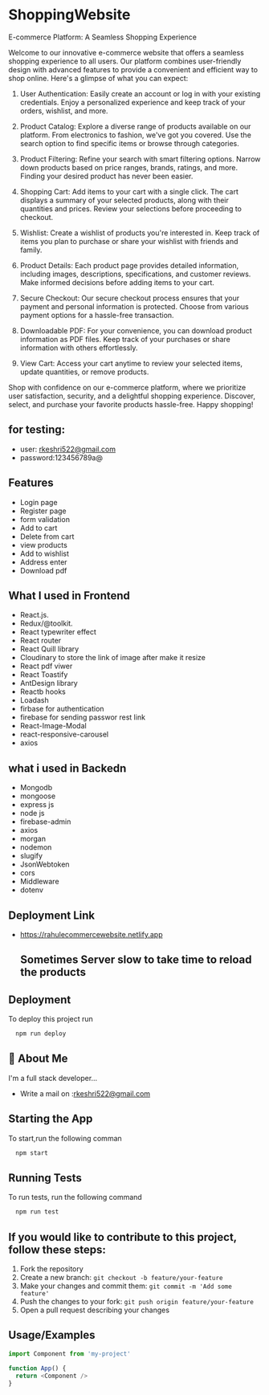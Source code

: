 # ShoppingWebsite

E-commerce Platform: A Seamless Shopping Experience

Welcome to our innovative e-commerce website that offers a seamless shopping experience to all users. Our platform combines user-friendly design with advanced features to provide a convenient and efficient way to shop online. Here's a glimpse of what you can expect:

1. User Authentication:
Easily create an account or log in with your existing credentials. Enjoy a personalized experience and keep track of your orders, wishlist, and more.

2. Product Catalog:
Explore a diverse range of products available on our platform. From electronics to fashion, we've got you covered. Use the search option to find specific items or browse through categories.

3. Product Filtering:
Refine your search with smart filtering options. Narrow down products based on price ranges, brands, ratings, and more. Finding your desired product has never been easier.

4. Shopping Cart:
Add items to your cart with a single click. The cart displays a summary of your selected products, along with their quantities and prices. Review your selections before proceeding to checkout.

5. Wishlist:
Create a wishlist of products you're interested in. Keep track of items you plan to purchase or share your wishlist with friends and family.


6. Product Details:
Each product page provides detailed information, including images, descriptions, specifications, and customer reviews. Make informed decisions before adding items to your cart.

7. Secure Checkout:
Our secure checkout process ensures that your payment and personal information is protected. Choose from various payment options for a hassle-free transaction.

8. Downloadable PDF:
For your convenience, you can download product information as PDF files. Keep track of your purchases or share information with others effortlessly.

9. View Cart:
Access your cart anytime to review your selected items, update quantities, or remove products.

Shop with confidence on our e-commerce platform, where we prioritize user satisfaction, security, and a delightful shopping experience. Discover, select, and purchase your favorite products hassle-free. Happy shopping!

## for testing:
- user: rkeshri522@gmail.com
- password:123456789a@

## Features
- Login page
- Register page
- form validation
- Add to cart
- Delete from cart
- view products
- Add to wishlist
- Address enter
- Download pdf




## What I used in Frontend
- React.js.
- Redux/@toolkit.
- React typewriter effect
- React router
- React Quill library
- Cloudinary to store the link of image after make it resize
- React pdf viwer
- React Toastify
- AntDesign library
- Reactb hooks
- Loadash
- firbase for authentication
- firebase for sending passwor rest link
- React-Image-Modal
- react-responsive-carousel
- axios
## what i used in Backedn
- Mongodb
- mongoose
- express js
- node js
- firebase-admin
- axios
- morgan
- nodemon
- slugify
- JsonWebtoken
- cors
- Middleware
- dotenv


## Deployment Link
- https://rahulecommercewebsite.netlify.app

   ## Sometimes Server slow to take time to reload the products


## Deployment

To deploy this project run

```bash
  npm run deploy
```


## 🚀 About Me
I'm a full stack developer...
- Write a mail on :rkeshri522@gmail.com


## Starting the App

To start,run the following comman

```bash
  npm start
```


## Running Tests

To run tests, run the following command

```bash
  npm run test
```
## If you would like to contribute to this project, follow these steps:

1. Fork the repository
2. Create a new branch: `git checkout -b feature/your-feature`
3. Make your changes and commit them: `git commit -m 'Add some feature'`
4. Push the changes to your fork: `git push origin feature/your-feature`
5. Open a pull request describing your changes

## Usage/Examples

```javascript
import Component from 'my-project'

function App() {
  return <Component />
}
```

